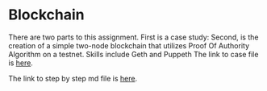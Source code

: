# Blockchain
There are two parts to this assignment.   First is a case study:
Second, is the creation of a simple two-node blockchain that utilizes Proof Of Authority Algorithm on a testnet.
Skills include Geth and Puppeth
The link to case file is [here](./Case-Study/Hive-Blockchain-Case-Study.md).

The link to step by step md file is [here](./POA-Development-Chain/Step-by-Step-Guide-for-valcoin-network.md).